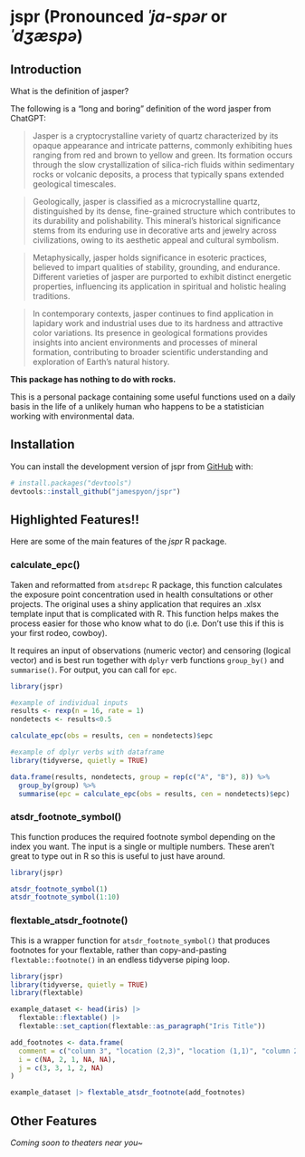 
<!-- README.md is generated from README.Rmd. Please edit that file -->

# **jspr (Pronounced *ˈja-spər* or *ˈdʒæspə*)**

<!-- badges: start -->
<!-- badges: end -->

## Introduction

What is the definition of jasper?

The following is a “long and boring” definition of the word jasper from
ChatGPT:

> Jasper is a cryptocrystalline variety of quartz characterized by its
> opaque appearance and intricate patterns, commonly exhibiting hues
> ranging from red and brown to yellow and green. Its formation occurs
> through the slow crystallization of silica-rich fluids within
> sedimentary rocks or volcanic deposits, a process that typically spans
> extended geological timescales.

> Geologically, jasper is classified as a microcrystalline quartz,
> distinguished by its dense, fine-grained structure which contributes
> to its durability and polishability. This mineral’s historical
> significance stems from its enduring use in decorative arts and
> jewelry across civilizations, owing to its aesthetic appeal and
> cultural symbolism.

> Metaphysically, jasper holds significance in esoteric practices,
> believed to impart qualities of stability, grounding, and endurance.
> Different varieties of jasper are purported to exhibit distinct
> energetic properties, influencing its application in spiritual and
> holistic healing traditions.

> In contemporary contexts, jasper continues to find application in
> lapidary work and industrial uses due to its hardness and attractive
> color variations. Its presence in geological formations provides
> insights into ancient environments and processes of mineral formation,
> contributing to broader scientific understanding and exploration of
> Earth’s natural history.

**This package has nothing to do with rocks.**

This is a personal package containing some useful functions used on a
daily basis in the life of a unlikely human who happens to be a
statistician working with environmental data.

## **Installation**

You can install the development version of jspr from
[GitHub](https://github.com/) with:

``` r
# install.packages("devtools")
devtools::install_github("jamespyon/jspr")
```

## **Highlighted Features!!**

Here are some of the main features of the *jspr* R package.

### calculate_epc()

Taken and reformatted from `atsdrepc` R package, this function
calculates the exposure point concentration used in health consultations
or other projects. The original uses a shiny application that requires
an .xlsx template input that is complicated with R. This function helps
makes the process easier for those who know what to do (i.e. Don’t use
this if this is your first rodeo, cowboy).

It requires an input of observations (numeric vector) and censoring
(logical vector) and is best run together with `dplyr` verb functions
`group_by()` and `summarise()`. For output, you can call for `epc`.

``` r
library(jspr)

#example of individual inputs
results <- rexp(n = 16, rate = 1)
nondetects <- results<0.5

calculate_epc(obs = results, cen = nondetects)$epc

#example of dplyr verbs with dataframe
library(tidyverse, quietly = TRUE)

data.frame(results, nondetects, group = rep(c("A", "B"), 8)) %>%
  group_by(group) %>%
  summarise(epc = calculate_epc(obs = results, cen = nondetects)$epc)
```

### atsdr_footnote_symbol()

This function produces the required footnote symbol depending on the
index you want. The input is a single or multiple numbers. These aren’t
great to type out in R so this is useful to just have around.

``` r
library(jspr)

atsdr_footnote_symbol(1)
atsdr_footnote_symbol(1:10)
```

### flextable_atsdr_footnote()

This is a wrapper function for `atsdr_footnote_symbol()` that produces
footnotes for your flextable, rather than copy-and-pasting
`flextable::footnote()` in an endless tidyverse piping loop.

``` r
library(jspr)
library(tidyverse, quietly = TRUE)
library(flextable)

example_dataset <- head(iris) |>
  flextable::flextable() |>
  flextable::set_caption(flextable::as_paragraph("Iris Title"))

add_footnotes <- data.frame(
  comment = c("column 3", "location (2,3)", "location (1,1)", "column 2", "title"),
  i = c(NA, 2, 1, NA, NA),
  j = c(3, 3, 1, 2, NA)
)

example_dataset |> flextable_atsdr_footnote(add_footnotes)
```

## **Other Features**

*Coming soon to theaters near you~*
